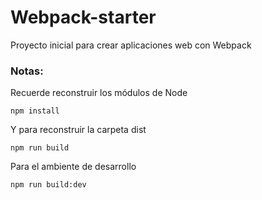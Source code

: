 # Webpack-starter
Proyecto inicial para crear aplicaciones web con Webpack
### Notas: 
Recuerde reconstruir los módulos de Node
```
npm install
```
Y para reconstruir la carpeta dist
```
npm run build
```
Para el ambiente de desarrollo
```
npm run build:dev
```